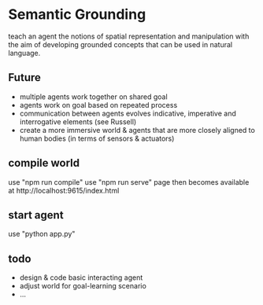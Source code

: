 # Semantic Grounding
teach an agent the notions of spatial representation and manipulation with the aim of developing grounded concepts that can be used in natural language. 

## Future

- multiple agents work together on shared goal 
- agents work on goal based on repeated process
- communication between agents evolves indicative, imperative and interrogative elements (see Russell)
- create a more immersive world & agents that are more closely aligned to human bodies (in terms of sensors & actuators)

## compile world

use "npm run compile"
use "npm run serve"
page then becomes available at http://localhost:9615/index.html

## start agent

use "python app.py"

## todo
- design & code basic interacting agent
- adjust world for goal-learning scenario
- ...
